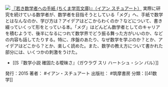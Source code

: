 
[![](https://images-fe.ssl-images-amazon.com/images/I/5143RAeHgrL._SL160_.jpg)](http://www.amazon.co.jp/exec/obidos/ASIN/4480096736/choiyaki81-22/ref=nosim)
[『若き数学者への手紙 (ちくま学芸文庫)』（イアン スチュアート）](http://www.amazon.co.jp/exec/obidos/ASIN/4480096736/choiyaki81-22/ref=nosim)
実際に研究を続けている数学者が、数学者を目指そうとしている「メグ」へ、手紙で数学とはなんなのか、学び方は？アイデアはどこからわくのか？などについて、書き綴っていくって形をとっている本。「メグ」はどんどん数学者としてのキャリアを積むようで、後半になるにつれて数学界でどう振る舞った方がいいのか、などの内容も話してたりする。特に、序盤のあたり、なぜ数学を学ぶのか？とか、アイデアはどこから？とか、楽しく読めた。また、数学の教え方について書かれた部分には、いくつかの刺激をうけた。

- [[S『数学小説 確固たる曖昧さ』（ガウラヴ スリ ハートシュ・シン バル）]]

発行：2015
著者： #イアン・スチュアート 
出版社： #筑摩書房
分類：[[41数学]]